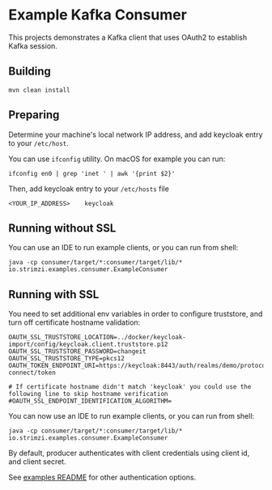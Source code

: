 Example Kafka Consumer
======================

This projects demonstrates a Kafka client that uses OAuth2 to establish Kafka session.


Building
--------
    mvn clean install


Preparing
---------

Determine your machine's local network IP address, and add keycloak entry to your `/etc/host`.

You can use `ifconfig` utility. On macOS for example you can run:

    ifconfig en0 | grep 'inet ' | awk '{print $2}'

Then, add keycloak entry to your `/etc/hosts` file 

    <YOUR_IP_ADDRESS>    keycloak


Running without SSL
-------------------

You can use an IDE to run example clients, or you can run from shell:

    java -cp consumer/target/*:consumer/target/lib/* io.strimzi.examples.consumer.ExampleConsumer


Running with SSL
----------------

You need to set additional env variables in order to configure truststore, and turn off certificate hostname validation:

    OAUTH_SSL_TRUSTSTORE_LOCATION=../docker/keycloak-import/config/keycloak.client.truststore.p12
    OAUTH_SSL_TRUSTSTORE_PASSWORD=changeit
    OAUTH_SSL_TRUSTSTORE_TYPE=pkcs12
    OAUTH_TOKEN_ENDPOINT_URI=https://keycloak:8443/auth/realms/demo/protocol/openid-connect/token

    # If certificate hostname didn't match 'keycloak' you could use the following line to skip hostname verification
    #OAUTH_SSL_ENDPOINT_IDENTIFICATION_ALGORITHM=

You can now use an IDE to run example clients, or you can run from shell:

    java -cp consumer/target/*:consumer/target/lib/* io.strimzi.examples.consumer.ExampleConsumer
    
By default, producer authenticates with client credentials using client id, and client secret.

See [examples README](../README.md) for other authentication options.
